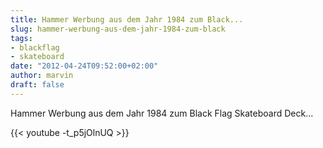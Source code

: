 ```yaml
---
title: Hammer Werbung aus dem Jahr 1984 zum Black...
slug: hammer-werbung-aus-dem-jahr-1984-zum-black
tags:
- blackflag
- skateboard
date: "2012-04-24T09:52:00+02:00"
author: marvin
draft: false
---
```

Hammer Werbung aus dem Jahr 1984 zum Black Flag Skateboard Deck...

{{< youtube -t_p5jOlnUQ >}}